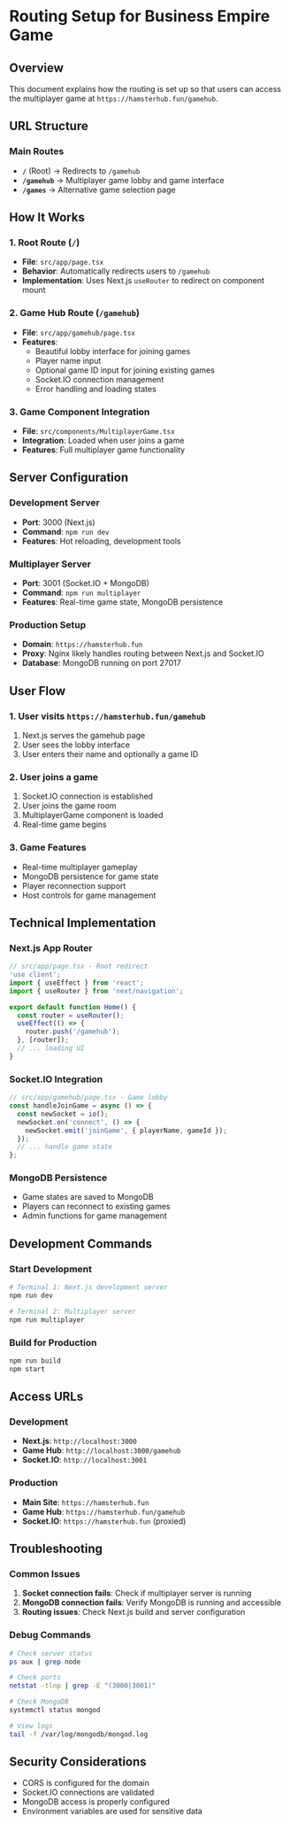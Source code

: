# Routing Setup for Business Empire Game

## Overview
This document explains how the routing is set up so that users can access the multiplayer game at `https://hamsterhub.fun/gamehub`.

## URL Structure

### Main Routes
- **`/`** (Root) → Redirects to `/gamehub`
- **`/gamehub`** → Multiplayer game lobby and game interface
- **`/games`** → Alternative game selection page

## How It Works

### 1. Root Route (`/`)
- **File**: `src/app/page.tsx`
- **Behavior**: Automatically redirects users to `/gamehub`
- **Implementation**: Uses Next.js `useRouter` to redirect on component mount

### 2. Game Hub Route (`/gamehub`)
- **File**: `src/app/gamehub/page.tsx`
- **Features**:
  - Beautiful lobby interface for joining games
  - Player name input
  - Optional game ID input for joining existing games
  - Socket.IO connection management
  - Error handling and loading states

### 3. Game Component Integration
- **File**: `src/components/MultiplayerGame.tsx`
- **Integration**: Loaded when user joins a game
- **Features**: Full multiplayer game functionality

## Server Configuration

### Development Server
- **Port**: 3000 (Next.js)
- **Command**: `npm run dev`
- **Features**: Hot reloading, development tools

### Multiplayer Server
- **Port**: 3001 (Socket.IO + MongoDB)
- **Command**: `npm run multiplayer`
- **Features**: Real-time game state, MongoDB persistence

### Production Setup
- **Domain**: `https://hamsterhub.fun`
- **Proxy**: Nginx likely handles routing between Next.js and Socket.IO
- **Database**: MongoDB running on port 27017

## User Flow

### 1. User visits `https://hamsterhub.fun/gamehub`
1. Next.js serves the gamehub page
2. User sees the lobby interface
3. User enters their name and optionally a game ID

### 2. User joins a game
1. Socket.IO connection is established
2. User joins the game room
3. MultiplayerGame component is loaded
4. Real-time game begins

### 3. Game Features
- Real-time multiplayer gameplay
- MongoDB persistence for game state
- Player reconnection support
- Host controls for game management

## Technical Implementation

### Next.js App Router
```typescript
// src/app/page.tsx - Root redirect
'use client';
import { useEffect } from 'react';
import { useRouter } from 'next/navigation';

export default function Home() {
  const router = useRouter();
  useEffect(() => {
    router.push('/gamehub');
  }, [router]);
  // ... loading UI
}
```

### Socket.IO Integration
```typescript
// src/app/gamehub/page.tsx - Game lobby
const handleJoinGame = async () => {
  const newSocket = io();
  newSocket.on('connect', () => {
    newSocket.emit('joinGame', { playerName, gameId });
  });
  // ... handle game state
};
```

### MongoDB Persistence
- Game states are saved to MongoDB
- Players can reconnect to existing games
- Admin functions for game management

## Development Commands

### Start Development
```bash
# Terminal 1: Next.js development server
npm run dev

# Terminal 2: Multiplayer server
npm run multiplayer
```

### Build for Production
```bash
npm run build
npm start
```

## Access URLs

### Development
- **Next.js**: `http://localhost:3000`
- **Game Hub**: `http://localhost:3000/gamehub`
- **Socket.IO**: `http://localhost:3001`

### Production
- **Main Site**: `https://hamsterhub.fun`
- **Game Hub**: `https://hamsterhub.fun/gamehub`
- **Socket.IO**: `https://hamsterhub.fun` (proxied)

## Troubleshooting

### Common Issues
1. **Socket connection fails**: Check if multiplayer server is running
2. **MongoDB connection fails**: Verify MongoDB is running and accessible
3. **Routing issues**: Check Next.js build and server configuration

### Debug Commands
```bash
# Check server status
ps aux | grep node

# Check ports
netstat -tlnp | grep -E "(3000|3001)"

# Check MongoDB
systemctl status mongod

# View logs
tail -f /var/log/mongodb/mongod.log
```

## Security Considerations
- CORS is configured for the domain
- Socket.IO connections are validated
- MongoDB access is properly configured
- Environment variables are used for sensitive data
